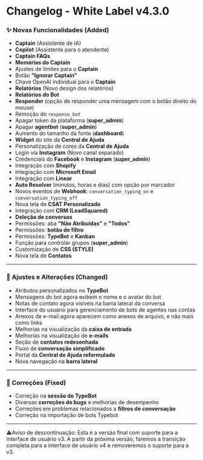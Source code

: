 # Changelog - White Label v4.3.0

### ✨ Novas Funcionalidades (Added)

- **Captain** (Assistente de IA)
- **Copilot** (Assistente para o atendente)
- **Captain FAQs**
- **Memórias do Captain**
- Ajustes de limites para o **Captain**
- Botão **"Ignorar Captain"**
- Chave OpenAI individual para o **Captain**
- **Relatórios** (Novo design dos relatórios)
- **Relatórios do Bot**
- **Responder** (opção de responder uma mensagem com o botão direito do mouse)
- Remoção do `response_bot`
- Apagar token da plataforma (**super_admin**)
- Apagar **agentbot** (**super_admin**)
- Aumento do tamanho da fonte (**dashboard**)
- **Widget** do site da **Central de Ajuda**
- Personalização de cores da **Central de Ajuda**
- Login via **Instagram** (Novo canal separado)
- Credenciais do **Facebook** e **Instagram** (**super_admin**)
- Integração com **Shopify**
- Integração com **Microsoft Email**
- Integração com **Linear**
- **Auto Resolver** (minutos, horas e dias) com opção por marcador
- Novos eventos de **Webhook**: `conversation_typing_on` e `conversation_typing_off`
- Nova tela de **CSAT Personalizado**
- Integração com **CRM (LeadSquared)**
- **Deleção de conversas**
- Permissões: aba **"Não Atribuídas"** e **"Todos"**
- Permissões: **botão de filtro**
- Permissões: **TypeBot** e **Kanban**
- Função para controlar grupos (**super_admin**)
- Customização de **CSS (STYLE)**
- Nova tela de **Contatos**

---

### 🚸 Ajustes e Alterações (Changed)

- Atributos personalizados no **TypeBot**
- Mensagens do bot agora exibem o nome e o avatar do bot
- Notas de contato agora visíveis na barra lateral da conversa
- Interface do usuário para gerenciamento de bots de agentes nas contas
- Anexos de e-mail agora aparecem como anexos de arquivo, e não mais como links
- Melhorias na visualização da **caixa de entrada**
- Melhorias na visualização de **e-mails**
- Seção de **contatos redesenhada**
- Fluxo de **conversação simplificado**
- Portal da **Central de Ajuda reformulado**
- Nova navegação na **barra lateral**

---

### 🐛 Correções (Fixed)

- Correção na **sessão do TypeBot**
- Diversas **correções de bugs** e melhorias de desempenho
- Correções em problemas relacionados a **filtros de conversação**
- Correção na importação de bots Typebot

---

⚠️Aviso de descontinuação: Esta é a versão final com suporte para a interface de usuário v3. A partir da próxima versão, faremos a transição completa para a interface de usuário v4 e removeremos o suporte para a v3.
